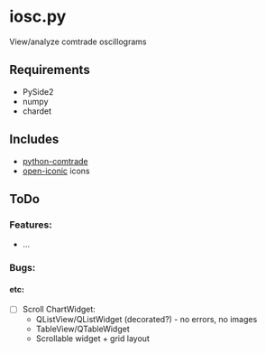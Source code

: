 # iosc.py

View/analyze comtrade oscillograms

## Requirements
- PySide2
- numpy
- chardet

## Includes
- [python-comtrade](https://github.com/dparrini/python-comtrade)
- [open-iconic](https://github.com/iconic/open-iconic) icons

## ToDo
### Features:
- &hellip;

### Bugs:
#### etc:
- [ ] Scroll ChartWidget:
  - QListView/QListWidget (decorated?) - no errors, no images
  - TableView/QTableWidget
  - Scrollable widget + grid layout
